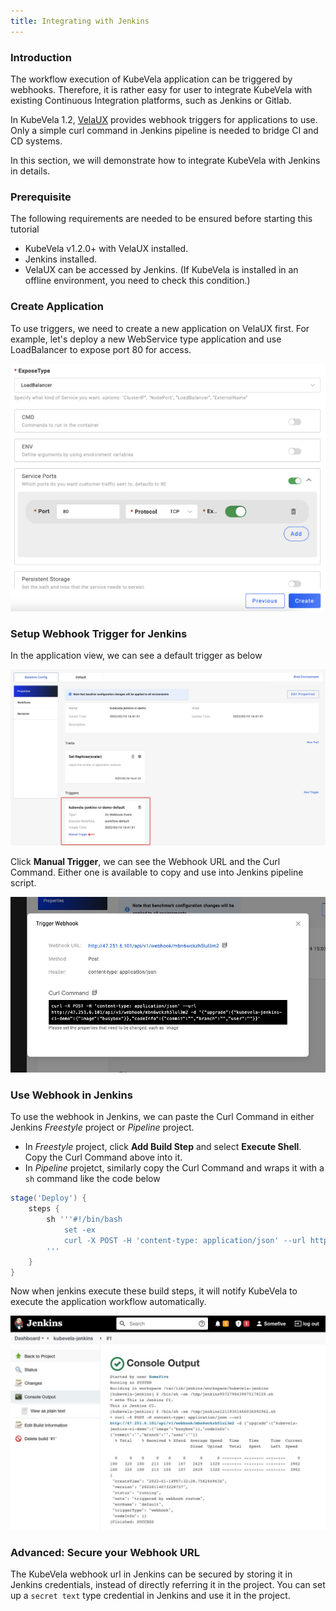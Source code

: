 ```yaml
---
title: Integrating with Jenkins
---
```


### Introduction

The workflow execution of KubeVela application can be triggered by webhooks. Therefore, it is rather easy for user to integrate KubeVela with existing Continuous Integration platforms, such as Jenkins or Gitlab.

In KubeVela 1.2, [VelaUX](../install#2-install-velaux) provides webhook triggers for applications to use. Only a simple curl command in Jenkins pipeline is needed to bridge CI and CD systems.

In this section, we will demonstrate how to integrate KubeVela with Jenkins in details.

### Prerequisite

The following requirements are needed to be ensured before starting this tutorial
- KubeVela v1.2.0+ with VelaUX installed.
- Jenkins installed.
- VelaUX can be accessed by Jenkins. (If KubeVela is installed in an offline environment, you need to check this condition.)

### Create Application

To use triggers, we need to create a new application on VelaUX first. For example, let's deploy a new WebService type application and use LoadBalancer to expose port 80 for access.

![alt](../resources/acr-trigger-newapp.png)

### Setup Webhook Trigger for Jenkins

In the application view, we can see a default trigger as below

![alt](../resources/app-trigger.jpg)

Click **Manual Trigger**, we can see the Webhook URL and the Curl Command. Either one is available to copy and use into Jenkins pipeline script.

![alt](../resources/app-trigger-webhook.jpg)

### Use Webhook in Jenkins

To use the webhook in Jenkins, we can paste the Curl Command in either Jenkins *Freestyle* project or *Pipeline* project.
- In *Freestyle* project, click **Add Build Step** and select **Execute Shell**. Copy the Curl Command above into it.
- In *Pipeline* projetct, similarly copy the Curl Command and wraps it with a `sh` command like the code below
```groovy
stage('Deploy') {
    steps {
        sh '''#!/bin/bash
            set -ex
            curl -X POST -H 'content-type: application/json' --url http://47.251.6.101/api/v1/webhook/mbn6wckzh5lul3m2 -d '{"upgrade":{"kubevela-jenkins-ci-demo":{"image":"busybox"}},"codeInfo":{"commit":"","branch":"","user":""}}'
        '''
    }
}
```
Now when jenkins execute these build steps, it will notify KubeVela to execute the application workflow automatically.

![alt](../resources/jenkins-run.jpg)

### Advanced: Secure your Webhook URL

The KubeVela webhook url in Jenkins can be secured by storing it in Jenkins credentials, instead of directly referring it in the project. You can set up a `secret text` type credential in Jenkins and use it in the project.